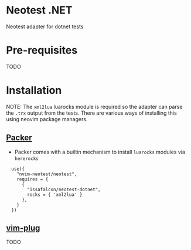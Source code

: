 # Neotest .NET

Neotest adapter for dotnet tests

# Pre-requisites

TODO

# Installation

NOTE: The `xml2lua` luarocks module is required so the adapter can parse the `.trx` output from the tests. There are various ways
of installing this using neovim package managers.

## [Packer](https://github.com/wbthomason/packer.nvim)

- Packer comes with a builtin mechanism to install `luarocks` modules via `hererocks`

```
  use({
    "nvim-neotest/neotest",
    requires = {
      {
        "Issafalcon/neotest-dotnet", 
        rocks = { 'xml2lua' }
      },
    }
  })
```

## [vim-plug](https://github.com/junegunn/vim-plug)

TODO
